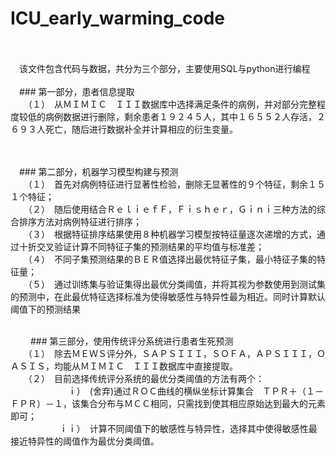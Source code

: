 # ICU_early_warming_code
<br>
<br>
　该文件包含代码与数据，共分为三个部分，主要使用SQL与python进行编程<br>
 <br>
　### 第一部分，患者信息提取<br>
　　（１）　从ＭＩＭＩＣ　ＩＩＩ数据库中选择满足条件的病例，并对部分完整程度较低的病例数据进行删除，剩余患者１９２４５人，其中１６５５２人存活，２６９３人死亡，随后进行数据补全并计算相应的衍生变量。<br><br><br>

　### 第二部分，机器学习模型构建与预测<br>
　　（１）　首先对病例特征进行显著性检验，删除无显著性的９个特征，剩余１５１个特征；<br>
　　（２）　随后使用结合ＲｅｌｉｅｆＦ，Ｆｉｓｈｅｒ，Ｇｉｎｉ三种方法的综合排序方法对病例特征进行排序；　<br>
　　（３）　根据特征排序结果使用８种机器学习模型按特征量逐次递增的方式，通过十折交叉验证计算不同特征子集的预测结果的平均值与标准差；<br>
　　（４）　不同子集预测结果的ＢＥＲ值选择出最优特征子集，最小特征子集的特征量；<br>
　　（５）　通过训练集与验证集得出最优分类阈值，并将其视为参数使用到测试集的预测中，在此最优特征选择标准为使得敏感性与特异性最为相近。同时计算默认阈值下的预测结果<br><br>
  
　
　### 第三部分，使用传统评分系统进行患者生死预测<br>
 　　（１）　除去ＭＥＷＳ评分外，ＳＡＰＳＩＩＩ，ＳＯＦＡ，ＡＰＳＩＩＩ，ＯＡＳＩＳ，均能从ＭＩＭＩＣ　ＩＩＩ数据库中直接提取。<br>
 　　（２）　目前选择传统评分系统的最优分类阈值的方法有两个：<br>
 　　 　　 　　ｉ）　(舍弃)通过ＲＯＣ曲线的横纵坐标计算集合　ＴＰＲ＋（１－ＦＰＲ）－１，该集合分布与ＭＣＣ相同，只需找到使其相应原始达到最大的元素即可；<br>
 　　 　　 　ｉｉ）　计算不同阈值下的敏感性与特异性，选择其中使得敏感性最接近特异性的阈值作为最优分类阈值。
 



